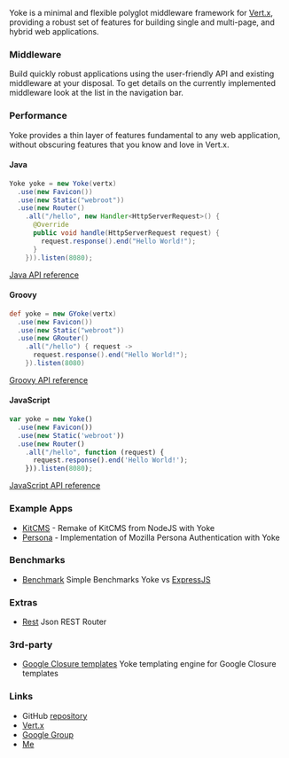 Yoke is a minimal and flexible polyglot middleware framework for [Vert.x](http://www.vertx.io), providing a robust set
of features for building single and multi-page, and hybrid web applications.


### Middleware

Build quickly robust applications using the user-friendly API and existing middleware at your disposal. To get details
on the currently implemented middleware look at the list in the navigation bar.


### Performance

Yoke provides a thin layer of features fundamental to any web application, without obscuring features that you know and
love in Vert.x.


#### Java

``` java
Yoke yoke = new Yoke(vertx)
  .use(new Favicon())
  .use(new Static("webroot"))
  .use(new Router()
    .all("/hello", new Handler<HttpServerRequest>() {
      @Override
      public void handle(HttpServerRequest request) {
        request.response().end("Hello World!");
      }
    })).listen(8080);
```

[Java API reference](reference/java.html)


#### Groovy

``` groovy
def yoke = new GYoke(vertx)
  .use(new Favicon())
  .use(new Static("webroot"))
  .use(new GRouter()
    .all("/hello") { request ->
      request.response().end("Hello World!");
    }).listen(8080)
```

[Groovy API reference](reference/groovy.html)


#### JavaScript

``` js
var yoke = new Yoke()
  .use(new Favicon())
  .use(new Static('webroot'))
  .use(new Router()
    .all("/hello", function (request) {
      request.response().end('Hello World!');
    })).listen(8080);
```

[JavaScript API reference](reference/javascript.html)


### Example Apps

* [KitCMS](https://github.com/pmlopes/yoke/tree/master/example/kitcms) - Remake of KitCMS from NodeJS with Yoke
* [Persona](Persona.html) - Implementation of Mozilla Persona Authentication with Yoke


### Benchmarks

* [Benchmark](Benchmark.html) Simple Benchmarks Yoke vs [ExpressJS](http://expressjs.com)


### Extras

* [Rest](Rest.html) Json REST Router


### 3rd-party

* [Google Closure templates](https://github.com/core9/vertx-yoke-engine-closure) Yoke templating engine for Google Closure templates


### Links

* GitHub [repository](https://github.com/pmlopes/yoke)
* [Vert.x](http://vertx.io)
* [Google Group](https://groups.google.com/forum/?fromgroups#!forum/yoke-framework)
* [Me](http://www.jetdrone.com)
